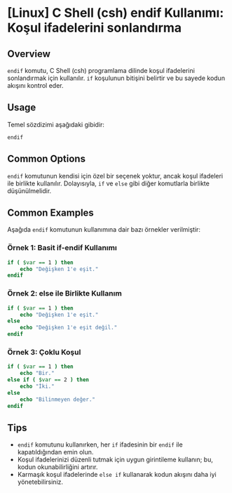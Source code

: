 # [Linux] C Shell (csh) endif Kullanımı: Koşul ifadelerini sonlandırma

## Overview
`endif` komutu, C Shell (csh) programlama dilinde koşul ifadelerini sonlandırmak için kullanılır. `if` koşulunun bitişini belirtir ve bu sayede kodun akışını kontrol eder.

## Usage
Temel sözdizimi aşağıdaki gibidir:
```
endif
```

## Common Options
`endif` komutunun kendisi için özel bir seçenek yoktur, ancak koşul ifadeleri ile birlikte kullanılır. Dolayısıyla, `if` ve `else` gibi diğer komutlarla birlikte düşünülmelidir.

## Common Examples
Aşağıda `endif` komutunun kullanımına dair bazı örnekler verilmiştir:

### Örnek 1: Basit if-endif Kullanımı
```csh
if ( $var == 1 ) then
    echo "Değişken 1'e eşit."
endif
```

### Örnek 2: else ile Birlikte Kullanım
```csh
if ( $var == 1 ) then
    echo "Değişken 1'e eşit."
else
    echo "Değişken 1'e eşit değil."
endif
```

### Örnek 3: Çoklu Koşul
```csh
if ( $var == 1 ) then
    echo "Bir."
else if ( $var == 2 ) then
    echo "İki."
else
    echo "Bilinmeyen değer."
endif
```

## Tips
- `endif` komutunu kullanırken, her `if` ifadesinin bir `endif` ile kapatıldığından emin olun.
- Koşul ifadelerinizi düzenli tutmak için uygun girintileme kullanın; bu, kodun okunabilirliğini artırır.
- Karmaşık koşul ifadelerinde `else if` kullanarak kodun akışını daha iyi yönetebilirsiniz.